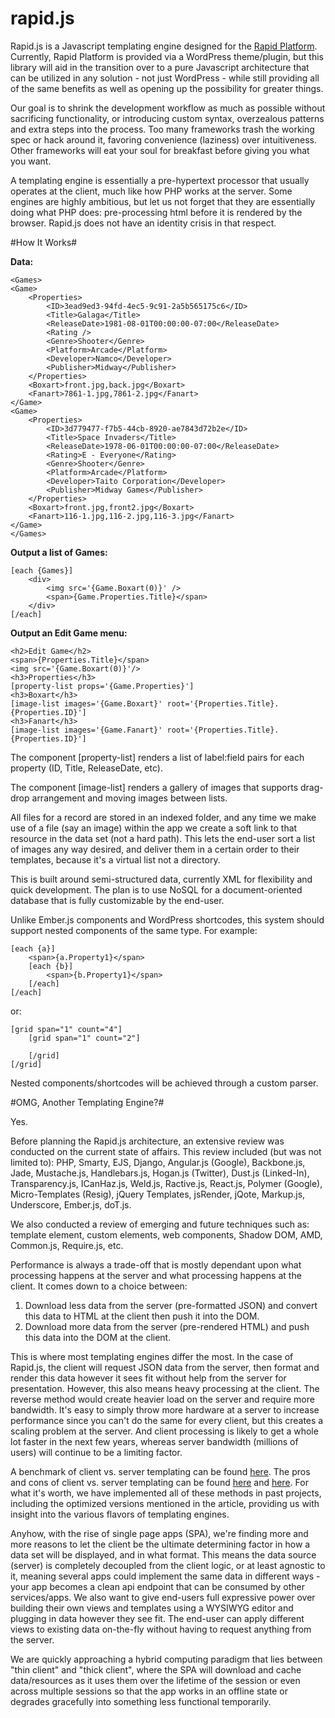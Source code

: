rapid.js
========

Rapid.js is a Javascript templating engine designed for the [Rapid Platform](https://github.com/perrybutler/rapid-platform). Currently, Rapid Platform is provided via a WordPress theme/plugin, but this library will aid in the transition over to a pure Javascript architecture that can be utilized in any solution - not just WordPress - while still providing all of the same benefits as well as opening up the possibility for greater things.

Our goal is to shrink the development workflow as much as possible without sacrificing functionality, or introducing custom syntax, overzealous patterns and extra steps into the process. Too many frameworks trash the working spec or hack around it, favoring convenience (laziness) over intuitiveness. Other frameworks will eat your soul for breakfast before giving you what you want.

A templating engine is essentially a pre-hypertext processor that usually operates at the client, much like how PHP works at the server. Some engines are highly ambitious, but let us not forget that they are essentially doing what PHP does: pre-processing html before it is rendered by the browser. Rapid.js does not have an identity crisis in that respect.

#How It Works#

**Data:**

    <Games>
    <Game>
	    <Properties>
		    <ID>3ead9ed3-94fd-4ec5-9c91-2a5b565175c6</ID>
		    <Title>Galaga</Title>
		    <ReleaseDate>1981-08-01T00:00:00-07:00</ReleaseDate>
		    <Rating />
		    <Genre>Shooter</Genre>
		    <Platform>Arcade</Platform>
		    <Developer>Namco</Developer>
		    <Publisher>Midway</Publisher>
	    </Properties>
	    <Boxart>front.jpg,back.jpg</Boxart>
	    <Fanart>7861-1.jpg,7861-2.jpg</Fanart>
    </Game>
    <Game>
	    <Properties>
		    <ID>3d779477-f7b5-44cb-8920-ae7843d72b2e</ID>
		    <Title>Space Invaders</Title>
		    <ReleaseDate>1978-06-01T00:00:00-07:00</ReleaseDate>
		    <Rating>E - Everyone</Rating>
		    <Genre>Shooter</Genre>
		    <Platform>Arcade</Platform>
		    <Developer>Taito Corporation</Developer>
		    <Publisher>Midway Games</Publisher>
	    </Properties>
	    <Boxart>front.jpg,front2.jpg</Boxart>
	    <Fanart>116-1.jpg,116-2.jpg,116-3.jpg</Fanart>
    </Game>
    </Games>

**Output a list of Games:**

    [each {Games}]
	    <div>
		    <img src='{Game.Boxart(0)}' />
		    <span>{Game.Properties.Title}</span>
	    </div>
    [/each]

**Output an Edit Game menu:**

    <h2>Edit Game</h2>
    <span>{Properties.Title}</span>
    <img src='{Game.Boxart(0)}'/>
    <h3>Properties</h3>
    [property-list props='{Game.Properties}']
    <h3>Boxart</h3>
    [image-list images='{Game.Boxart}' root='{Properties.Title}.{Properties.ID}']
    <h3>Fanart</h3>
    [image-list images='{Game.Fanart}' root='{Properties.Title}.{Properties.ID}']

The component [property-list] renders a list of label:field pairs for each property (ID, Title, ReleaseDate, etc).

The component [image-list] renders a gallery of images that supports drag-drop arrangement and moving images between lists.

All files for a record are stored in an indexed folder, and any time we make use of a file (say an image) within the app we create a soft link to that resource in the data set (not a hard path). This lets the end-user sort a list of images any way desired, and deliver them in a certain order to their templates, because it's a virtual list not a directory.

This is built around semi-structured data, currently XML for flexibility and quick development. The plan is to use NoSQL for a document-oriented database that is fully customizable by the end-user.

Unlike Ember.js components and WordPress shortcodes, this system should support nested components of the same type. For example:

    [each {a}]
        <span>{a.Property1}</span>
        [each {b}]
            <span>{b.Property1}</span>
        [/each]
    [/each]

or:

    [grid span="1" count="4"]
        [grid span="1" count="2"]

        [/grid]
    [/grid]

Nested components/shortcodes will be achieved through a custom parser.

#OMG, Another Templating Engine?#

Yes.

Before planning the Rapid.js architecture, an extensive review was conducted on the current state of affairs. This review included (but was not limited to): PHP, Smarty, EJS, Django, Angular.js (Google), Backbone.js, Jade, Mustache.js, Handlebars.js, Hogan.js (Twitter), Dust.js (Linked-In), Transparency.js, ICanHaz.js, Weld.js, Ractive.js, React.js, Polymer (Google), Micro-Templates (Resig), jQuery Templates, jsRender, jQote, Markup.js, Underscore, Ember.js, doT.js.

We also conducted a review of emerging and future techniques such as: template element, custom elements, web components, Shadow DOM, AMD, Common.js, Require.js, etc.

Performance is always a trade-off that is mostly dependant upon what processing happens at the server and what processing happens at the client. It comes down to a choice between:

1. Download less data from the server (pre-formatted JSON) and convert this data to HTML at the client then push it into the DOM.
2. Download more data from the server (pre-rendered HTML) and push this data into the DOM at the client.

This is where most templating engines differ the most. In the case of Rapid.js, the client will request JSON data from the server, then format and render this data however it sees fit without help from the server for presentation. However, this also means heavy processing at the client. The reverse method would create heavier load on the server and require more bandwidth. It's easy to simply throw more hardware at a server to increase performance since you can't do the same for every client, but this creates a scaling problem at the server. And client processing is likely to get a whole lot faster in the next few years, whereas server bandwidth (millions of users) will continue to be a limiting factor.

A benchmark of client vs. server templating can be found [here](http://ryanflorence.com/2012/client-v-server-templating/). The pros and cons of client vs. server templating can be found [here](http://openmymind.net/2012/5/30/Client-Side-vs-Server-Side-Rendering/) and [here](http://www.forbes.com/sites/quora/2014/07/14/what-is-the-most-valuable-programming-language-to-know-for-the-future-and-why/). For what it's worth, we have implemented all of these methods in past projects, including the optimized versions mentioned in the article, providing us with insight into the various flavors of templating engines.

Anyhow, with the rise of single page apps (SPA), we're finding more and more reasons to let the client be the ultimate determining factor in how a data set will be displayed, and in what format. This means the data source (server) is  completely decoupled from the client logic, or at least agnostic to it, meaning several apps could implement the same data in different ways - your app becomes a clean api endpoint that can be consumed by other services/apps. We also want to give end-users full expressive power over building their own views and templates using a WYSIWYG editor and plugging in data however they see fit. The end-user can apply different views to existing data on-the-fly without having to request anything from the server.

We are quickly approaching a hybrid computing paradigm that lies between "thin client" and "thick client", where the SPA will download and cache data/resources as it uses them over the lifetime of the session or even across multiple sessions so that the app works in an offline state or degrades gracefully into something less functional temporarily.
